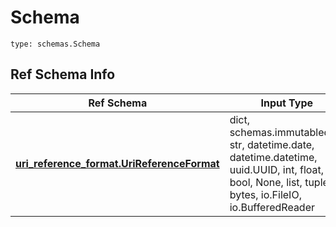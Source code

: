 # Schema
```
type: schemas.Schema
```

## Ref Schema Info
Ref Schema | Input Type | Output Type
---------- | ---------- | -----------
[**uri_reference_format.UriReferenceFormat**](../../../../../../../../../components/schema/uri_reference_format.md) | dict, schemas.immutabledict, str, datetime.date, datetime.datetime, uuid.UUID, int, float, bool, None, list, tuple, bytes, io.FileIO, io.BufferedReader | schemas.immutabledict, str, float, int, bool, None, tuple, bytes, io.FileIO
